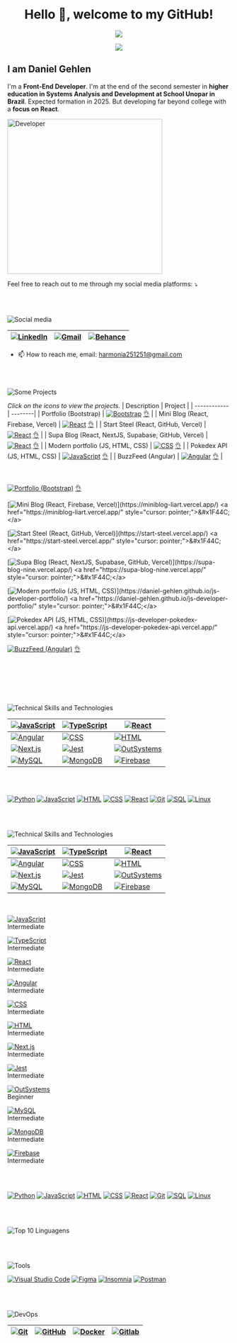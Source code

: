 <h1 align="center"> Hello 👋, welcome to my GitHub!</h1>

<p align="center">
<img loading="lazy" src="http://img.shields.io/static/v1?label=STATUS&message=UNDER%20DEVELOPMENT&color=YELLOW&style=for-the-badge"/>
</p>

<p align="center">
<img src="https://source.unsplash.com/200x100/?code&{{timestamp}}"/>
</p>

## I am Daniel Gehlen

I'm a **Front-End Developer**. I'm at the end of the second semester in **higher education in Systems Analysis and Development at School Unopar in Brazil**. Expected formation in 2025. But developing far beyond college with a **focus on React**.

<img src="https://github.com/Daniel-Gehlen/Daniel-Gehlen/assets/142283217/572d07d8-fa39-445f-b25c-833746ced0c2" alt="Developer" height="350" />


Feel free to reach out to me through my social media platforms: ⤵️

<br><br>

![Social media](https://via.placeholder.com/350x50/3498d/ffffff?text=Social+media)

| [![LinkedIn](https://img.shields.io/badge/LinkedIn-0077B5?style=flat-square&logo=linkedin&logoColor=white)](https://www.linkedin.com/in/daniel-gehlen-5350341a3) | [![Gmail](https://img.shields.io/badge/Gmail-D14836?style=flat-square&logo=gmail&logoColor=white)](harmonia251251@gmail.com) | [![Behance](https://img.shields.io/badge/Behance-053EFF?style=flat-square&logo=behance&logoColor=white)](https://www.behance.net/danielgehlen) |
| --- | --- | --- |



- 📫 How to reach me, email: harmonia251251@gmail.com

<br><br>

![Some Projects](https://via.placeholder.com/350x50/3498d/ffffff?text=Some+Projects)

*Click on the icons to view the projects.*
| Description | Project |
| ------------| --------|
| Portfolio (Bootstrap)  | [![Bootstrap](https://img.shields.io/badge/Bootstrap-7952B3?style=for-the-badge&logo=bootstrap&logoColor=white)](https://daniel-gehlen.github.io/bootstrap-portfolio/) <a href="https://daniel-gehlen.github.io/bootstrap-portfolio/" style="cursor: pointer;">&#x1F44C;</a> |
| Mini Blog (React, Firebase, Vercel)  | [![React](https://img.shields.io/badge/React-61DAFB?style=for-the-badge&logo=react&logoColor=black)](https://miniblog-liart.vercel.app/) <a href="https://miniblog-liart.vercel.app/" style="cursor: pointer;">&#x1F44C;</a>  |
| Start Steel (React, GitHub, Vercel)  | [![React](https://img.shields.io/badge/React-61DAFB?style=for-the-badge&logo=react&logoColor=black)](https://start-steel.vercel.app/) <a href="https://start-steel.vercel.app/" style="cursor: pointer;">&#x1F44C;</a>  |
| Supa Blog (React, NextJS, Supabase, GitHub, Vercel)  | [![React](https://img.shields.io/badge/React-61DAFB?style=for-the-badge&logo=react&logoColor=black)](https://supa-blog-nine.vercel.app/) <a href="https://supa-blog-nine.vercel.app/" style="cursor: pointer;">&#x1F44C;</a>  |
| Modern portfolio (JS, HTML, CSS)  | [![CSS](https://img.shields.io/badge/CSS-1572B6?style=for-the-badge&logo=css3&logoColor=white)](https://daniel-gehlen.github.io/js-developer-portfolio/) <a href="https://daniel-gehlen.github.io/js-developer-portfolio/" style="cursor: pointer;">&#x1F44C;</a>  |
| Pokedex API (JS, HTML, CSS)  | [![JavaScript](https://img.shields.io/badge/JavaScript-F7DF1E?style=for-the-badge&logo=javascript&logoColor=black)](https://js-developer-pokedex-api.vercel.app/) <a href="https://js-developer-pokedex-api.vercel.app/" style="cursor: pointer;">&#x1F44C;</a>  |
| BuzzFeed (Angular)  | [![Angular](https://img.shields.io/badge/Angular-DD0031?style=for-the-badge&logo=angular&logoColor=white)](https://angular-buzzfeed-quizz-clone-psi.vercel.app/) <a href="https://angular-buzzfeed-quizz-clone-psi.vercel.app/" style="cursor: pointer;">&#x1F44C;</a> |

<br><br>
[![Portfolio (Bootstrap)](https://img.shields.io/badge/Portfolio%20(Bootstrap)-7952B3?style=for-the-badge&logo=bootstrap&logoColor=white)](https://daniel-gehlen.github.io/bootstrap-portfolio/) <a href="https://daniel-gehlen.github.io/bootstrap-portfolio/" style="cursor: pointer;">&#x1F44C;</a>

[![Mini Blog (React, Firebase, Vercel)](https://img.shields.io/badge/Mini%20Blog%20(React,%20Firebase,%20Vercel)-61DAFB?style=for-the-badge&logo=react&logoColor=black)](https://miniblog-liart.vercel.app/) <a href="https://miniblog-liart.vercel.app/" style="cursor: pointer;">&#x1F44C;</a>

[![Start Steel (React, GitHub, Vercel)](https://img.shields.io/badge/Start%20Steel%20(React,%20GitHub,%20Vercel)-61DAFB?style=for-the-badge&logo=react&logoColor=black)](https://start-steel.vercel.app/) <a href="https://start-steel.vercel.app/" style="cursor: pointer;">&#x1F44C;</a>

[![Supa Blog (React, NextJS, Supabase, GitHub, Vercel)](https://img.shields.io/badge/Supa%20Blog%20(React,%20NextJS,%20Supabase,%20GitHub,%20Vercel)-61DAFB?style=for-the-badge&logo=react&logoColor=black)](https://supa-blog-nine.vercel.app/) <a href="https://supa-blog-nine.vercel.app/" style="cursor: pointer;">&#x1F44C;</a>

[![Modern portfolio (JS, HTML, CSS)](https://img.shields.io/badge/Modern%20portfolio%20(JS,%20HTML,%20CSS)-1572B6?style=for-the-badge&logo=css3&logoColor=white)](https://daniel-gehlen.github.io/js-developer-portfolio/) <a href="https://daniel-gehlen.github.io/js-developer-portfolio/" style="cursor: pointer;">&#x1F44C;</a>

[![Pokedex API (JS, HTML, CSS)](https://img.shields.io/badge/Pokedex%20API%20(JS,%20HTML,%20CSS)-F7DF1E?style=for-the-badge&logo=javascript&logoColor=black)](https://js-developer-pokedex-api.vercel.app/) <a href="https://js-developer-pokedex-api.vercel.app/" style="cursor: pointer;">&#x1F44C;</a>

[![BuzzFeed (Angular)](https://img.shields.io/badge/BuzzFeed%20(Angular)-DD0031?style=for-the-badge&logo=angular&logoColor=white)](https://angular-buzzfeed-quizz-clone-psi.vercel.app/) <a href="https://angular-buzzfeed-quizz-clone-psi.vercel.app/" style="cursor: pointer;">&#x1F44C;</a>

<br><br>


<br><br>

![Technical Skills and Technologies](https://via.placeholder.com/350x50/3498d/ffffff?text=Skills+Technologies)

| [![JavaScript](https://img.shields.io/badge/JavaScript-F7DF1E?style=flat-square&logo=javascript&logoColor=black)](#) | [![TypeScript](https://img.shields.io/badge/TypeScript-3178C6?style=flat-square&logo=typescript&logoColor=white)](#) | [![React](https://img.shields.io/badge/React-61DAFB?style=flat-square&logo=react&logoColor=black)](#) |
| --- | --- | --- |
| [![Angular](https://img.shields.io/badge/Angular-DD0031?style=flat-square&logo=angular&logoColor=white)](#) | [![CSS](https://img.shields.io/badge/CSS-1572B6?style=flat-square&logo=css3&logoColor=white)](#) | [![HTML](https://img.shields.io/badge/HTML5-E34F26?style=flat-square&logo=html5&logoColor=white)](#) |
| [![Next.js](https://img.shields.io/badge/Next.js-000000?style=flat-square&logo=next.js&logoColor=white)](#) | [![Jest](https://img.shields.io/badge/Jest-C21325?style=flat-square&logo=jest&logoColor=white)](#) | [![OutSystems](https://img.shields.io/badge/OutSystems-0D76BD?style=flat-square&logo=outsystems&logoColor=white)](#) |
| [![MySQL](https://img.shields.io/badge/MySQL-4479A1?style=flat-square&logo=mysql&logoColor=white)](#) | [![MongoDB](https://img.shields.io/badge/MongoDB-47A248?style=flat-square&logo=mongodb&logoColor=white)](#) | [![Firebase](https://img.shields.io/badge/Firebase-FFCA28?style=flat-square&logo=firebase&logoColor=black)](#) |

<br><br>

[![Python](https://img.shields.io/badge/Python-Master-blue?style=for-the-badge)](https://www.python.org/)
[![JavaScript](https://img.shields.io/badge/JavaScript-Pro-yellow?style=for-the-badge)](https://developer.mozilla.org/en-US/docs/Web/JavaScript)
[![HTML](https://img.shields.io/badge/HTML-Proficient-orange?style=for-the-badge)](https://developer.mozilla.org/en-US/docs/Web/HTML)
[![CSS](https://img.shields.io/badge/CSS-Proficient-blue?style=for-the-badge)](https://developer.mozilla.org/en-US/docs/Web/CSS)
[![React](https://img.shields.io/badge/React-Skilled-blue?style=for-the-badge)](https://reactjs.org/)
[![Git](https://img.shields.io/badge/Git-Experienced-green?style=for-the-badge)](https://git-scm.com/)
[![SQL](https://img.shields.io/badge/SQL-Skilled-lightgrey?style=for-the-badge)](https://www.w3schools.com/sql/)
[![Linux](https://img.shields.io/badge/Linux-Experienced-lightgrey?style=for-the-badge)](https://www.linux.org/)

<br><br>

![Technical Skills and Technologies](https://via.placeholder.com/350x50/3498d/ffffff?text=Skills+Technologies)

| [![JavaScript](https://img.shields.io/badge/JavaScript-F7DF1E?style=for-the-badge&logo=javascript&logoColor=black)](#) | [![TypeScript](https://img.shields.io/badge/TypeScript-3178C6?style=for-the-badge&logo=typescript&logoColor=white)](#) | [![React](https://img.shields.io/badge/React-61DAFB?style=for-the-badge&logo=react&logoColor=black)](#) |
| --- | --- | --- |
| [![Angular](https://img.shields.io/badge/Angular-DD0031?style=for-the-badge&logo=angular&logoColor=white)](#) | [![CSS](https://img.shields.io/badge/CSS-1572B6?style=for-the-badge&logo=css3&logoColor=white)](#) | [![HTML](https://img.shields.io/badge/HTML5-E34F26?style=for-the-badge&logo=html5&logoColor=white)](#) |
| [![Next.js](https://img.shields.io/badge/Next.js-000000?style=for-the-badge&logo=next.js&logoColor=white)](#) | [![Jest](https://img.shields.io/badge/Jest-C21325?style=for-the-badge&logo=jest&logoColor=white)](#) | [![OutSystems](https://img.shields.io/badge/OutSystems-0D76BD?style=for-the-badge&logo=outsystems&logoColor=white)](#) |
| [![MySQL](https://img.shields.io/badge/MySQL-4479A1?style=for-the-badge&logo=mysql&logoColor=white)](#) | [![MongoDB](https://img.shields.io/badge/MongoDB-47A248?style=for-the-badge&logo=mongodb&logoColor=white)](#) | [![Firebase](https://img.shields.io/badge/Firebase-FFCA28?style=for-the-badge&logo=firebase&logoColor=black)](#) |

<br><br>
[![JavaScript](https://img.shields.io/badge/JavaScript-F7DF1E?style=flat-square&logo=javascript&logoColor=black)](#)  
Intermediate

[![TypeScript](https://img.shields.io/badge/TypeScript-3178C6?style=flat-square&logo=typescript&logoColor=white)](#)  
Intermediate

[![React](https://img.shields.io/badge/React-61DAFB?style=flat-square&logo=react&logoColor=black)](#)  
Intermediate

[![Angular](https://img.shields.io/badge/Angular-DD0031?style=flat-square&logo=angular&logoColor=white)](#)  
Intermediate

[![CSS](https://img.shields.io/badge/CSS-1572B6?style=flat-square&logo=css3&logoColor=white)](#)  
Intermediate

[![HTML](https://img.shields.io/badge/HTML5-E34F26?style=flat-square&logo=html5&logoColor=white)](#)  
Intermediate

[![Next.js](https://img.shields.io/badge/Next.js-000000?style=flat-square&logo=next.js&logoColor=white)](#)  
Intermediate

[![Jest](https://img.shields.io/badge/Jest-C21325?style=flat-square&logo=jest&logoColor=white)](#)  
Intermediate

[![OutSystems](https://img.shields.io/badge/OutSystems-0D76BD?style=flat-square&logo=outsystems&logoColor=white)](#)  
Beginner

[![MySQL](https://img.shields.io/badge/MySQL-4479A1?style=flat-square&logo=mysql&logoColor=white)](#)  
Intermediate

[![MongoDB](https://img.shields.io/badge/MongoDB-47A248?style=flat-square&logo=mongodb&logoColor=white)](#)  
Intermediate

[![Firebase](https://img.shields.io/badge/Firebase-FFCA28?style=flat-square&logo=firebase&logoColor=black)](#)  
Intermediate


<br><br>

[![Python](https://img.shields.io/badge/Python-Master-blue?style=for-the-badge)](https://www.python.org/) [![JavaScript](https://img.shields.io/badge/JavaScript-Pro-yellow?style=for-the-badge)](https://developer.mozilla.org/en-US/docs/Web/JavaScript) [![HTML](https://img.shields.io/badge/HTML-Proficient-orange?style=for-the-badge)](https://developer.mozilla.org/en-US/docs/Web/HTML) [![CSS](https://img.shields.io/badge/CSS-Proficient-blue?style=for-the-badge)](https://developer.mozilla.org/en-US/docs/Web/CSS) [![React](https://img.shields.io/badge/React-Skilled-blue?style=for-the-badge)](https://reactjs.org/) [![Git](https://img.shields.io/badge/Git-Experienced-green?style=for-the-badge)](https://git-scm.com/) [![SQL](https://img.shields.io/badge/SQL-Skilled-lightgrey?style=for-the-badge)](https://www.w3schools.com/sql/) [![Linux](https://img.shields.io/badge/Linux-Experienced-lightgrey?style=for-the-badge)](https://www.linux.org/)



<br><br>


![Top 10 Linguagens](https://github-readme-stats.vercel.app/api/top-langs/?username=Daniel-Gehlen&layout=compact&hide=jupyter%20notebook&langs_count=11)


<br><br>

![Tools](https://via.placeholder.com/350x50/3498d/ffffff?text=Some+Tools)

 [![Visual Studio Code](https://img.shields.io/badge/Visual%20Studio%20Code-007ACC?style=flat-square&logo=visual-studio-code&logoColor=white)](#)  [![Figma](https://img.shields.io/badge/Figma-F24E1E?style=flat-square&logo=figma&logoColor=white)](#)  [![Insomnia](https://img.shields.io/badge/Insomnia-5849BE?style=flat-square&logo=insomnia&logoColor=white)](#)  [![Postman](https://img.shields.io/badge/Postman-FF6C37?style=flat-square&logo=postman&logoColor=white)](#) 

<br><br>

![DevOps](https://via.placeholder.com/350x50/3498d/ffffff?text=Some+DevOps)
  
| [![Git](https://img.shields.io/badge/Git-F05032?style=flat-square&logo=git&logoColor=white)](#) | [![GitHub](https://img.shields.io/badge/GitHub-181717?style=flat-square&logo=github&logoColor=white)](#) | [![Docker](https://img.shields.io/badge/Docker-2496ED?style=flat-square&logo=docker&logoColor=white)](#) | [![Gitlab](https://img.shields.io/badge/Gitlab-FCA121?style=flat-square&logo=gitlab&logoColor=black)](#) |
| --- | --- | --- | --- |
